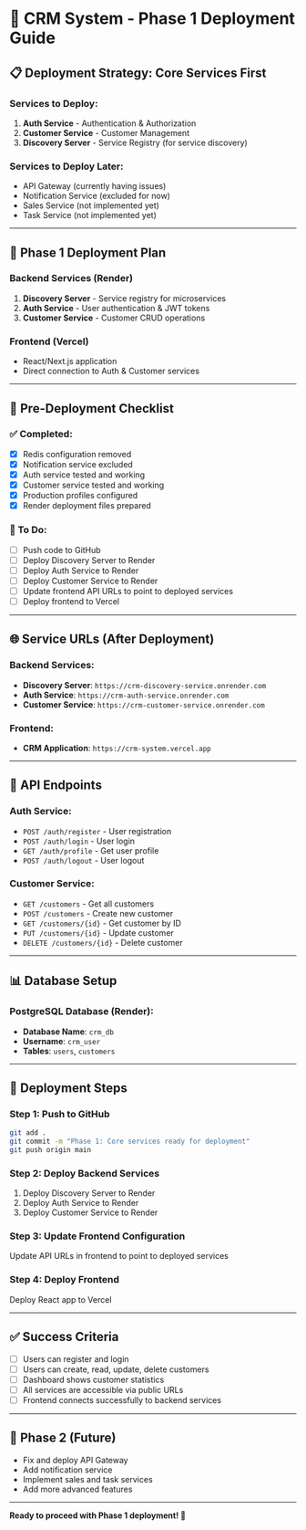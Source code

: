 # 🚀 CRM System - Phase 1 Deployment Guide

## 📋 Deployment Strategy: Core Services First

### **Services to Deploy:**
1. **Auth Service** - Authentication & Authorization
2. **Customer Service** - Customer Management
3. **Discovery Server** - Service Registry (for service discovery)

### **Services to Deploy Later:**
- API Gateway (currently having issues)
- Notification Service (excluded for now)
- Sales Service (not implemented yet)
- Task Service (not implemented yet)

---

## 🎯 Phase 1 Deployment Plan

### **Backend Services (Render)**
1. **Discovery Server** - Service registry for microservices
2. **Auth Service** - User authentication & JWT tokens
3. **Customer Service** - Customer CRUD operations

### **Frontend (Vercel)**
- React/Next.js application
- Direct connection to Auth & Customer services

---

## 🔧 Pre-Deployment Checklist

### ✅ Completed:
- [x] Redis configuration removed
- [x] Notification service excluded
- [x] Auth service tested and working
- [x] Customer service tested and working
- [x] Production profiles configured
- [x] Render deployment files prepared

### 📝 To Do:
- [ ] Push code to GitHub
- [ ] Deploy Discovery Server to Render
- [ ] Deploy Auth Service to Render
- [ ] Deploy Customer Service to Render
- [ ] Update frontend API URLs to point to deployed services
- [ ] Deploy frontend to Vercel

---

## 🌐 Service URLs (After Deployment)

### **Backend Services:**
- **Discovery Server**: `https://crm-discovery-service.onrender.com`
- **Auth Service**: `https://crm-auth-service.onrender.com`
- **Customer Service**: `https://crm-customer-service.onrender.com`

### **Frontend:**
- **CRM Application**: `https://crm-system.vercel.app`

---

## 🔄 API Endpoints

### **Auth Service:**
- `POST /auth/register` - User registration
- `POST /auth/login` - User login
- `GET /auth/profile` - Get user profile
- `POST /auth/logout` - User logout

### **Customer Service:**
- `GET /customers` - Get all customers
- `POST /customers` - Create new customer
- `GET /customers/{id}` - Get customer by ID
- `PUT /customers/{id}` - Update customer
- `DELETE /customers/{id}` - Delete customer

---

## 📊 Database Setup

### **PostgreSQL Database (Render):**
- **Database Name**: `crm_db`
- **Username**: `crm_user`
- **Tables**: `users`, `customers`

---

## 🚀 Deployment Steps

### **Step 1: Push to GitHub**
```bash
git add .
git commit -m "Phase 1: Core services ready for deployment"
git push origin main
```

### **Step 2: Deploy Backend Services**
1. Deploy Discovery Server to Render
2. Deploy Auth Service to Render
3. Deploy Customer Service to Render

### **Step 3: Update Frontend Configuration**
Update API URLs in frontend to point to deployed services

### **Step 4: Deploy Frontend**
Deploy React app to Vercel

---

## ✅ Success Criteria

- [ ] Users can register and login
- [ ] Users can create, read, update, delete customers
- [ ] Dashboard shows customer statistics
- [ ] All services are accessible via public URLs
- [ ] Frontend connects successfully to backend services

---

## 🔮 Phase 2 (Future)

- Fix and deploy API Gateway
- Add notification service
- Implement sales and task services
- Add more advanced features

---

**Ready to proceed with Phase 1 deployment! 🎯** 